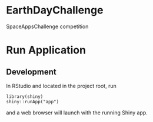 # EarthDayChallenge

SpaceAppsChallenge competition

# Run Application

## Development

In RStudio and located in the project root, run

    library(shiny)
    shiny::runApp("app")
    
and a web browser will launch with the running Shiny app.